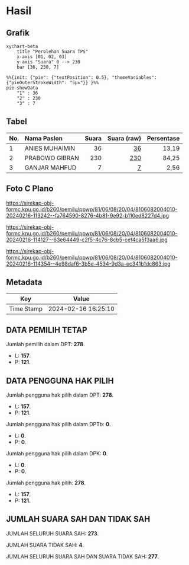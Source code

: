 # Hasil

## Grafik

```mermaid
xychart-beta
    title "Perolehan Suara TPS"
    x-axis [01, 02, 03]
    y-axis "Suara" 0 --> 230
    bar [36, 230, 7]
```

```mermaid
%%{init: {"pie": {"textPosition": 0.5}, "themeVariables": {"pieOuterStrokeWidth": "5px"}} }%%
pie showData
    "1" : 36
    "2" : 230
    "3" : 7
```

## Tabel

| No. | Nama Paslon    | Suara | Suara (raw) | Persentase |
|:--- |:-------------- | -----:| -----------:| ----------:|
| 1   | ANIES MUHAIMIN | 36    | [36][p-1]   | 13,19      |
| 2   | PRABOWO GIBRAN | 230   | [230][p-2]  | 84,25      |
| 3   | GANJAR MAHFUD  | 7     | [7][p-3]    | 2,56       |


[p-1]: https://github.com/gigit-pemilu/pemilu-2024-81-maluku/blob/main/pilpres/hitung-suara/sub/81-maluku/sub/06-seram-bagian-barat/sub/08-huamual/sub/2004-iha/sub/010-tps/sub/paslon-1.txt
[p-2]: https://github.com/gigit-pemilu/pemilu-2024-81-maluku/blob/main/pilpres/hitung-suara/sub/81-maluku/sub/06-seram-bagian-barat/sub/08-huamual/sub/2004-iha/sub/010-tps/sub/paslon-2.txt
[p-3]: https://github.com/gigit-pemilu/pemilu-2024-81-maluku/blob/main/pilpres/hitung-suara/sub/81-maluku/sub/06-seram-bagian-barat/sub/08-huamual/sub/2004-iha/sub/010-tps/sub/paslon-3.txt

## Foto C Plano

https://sirekap-obj-formc.kpu.go.id/b260/pemilu/ppwp/81/06/08/20/04/8106082004010-20240216-113242--fa764590-8276-4b81-9e92-b110ed8227d4.jpg

https://sirekap-obj-formc.kpu.go.id/b260/pemilu/ppwp/81/06/08/20/04/8106082004010-20240216-114127--63e64449-c2f5-4c76-8cb5-cef4ca5f3aa6.jpg

https://sirekap-obj-formc.kpu.go.id/b260/pemilu/ppwp/81/06/08/20/04/8106082004010-20240216-114354--4e98daf6-3b5e-4534-9d3a-ec341b1dc863.jpg


## Metadata

| Key        | Value               |
| ---------- | ------------------- |
| Time Stamp | 2024-02-16 16:25:10 |


## DATA PEMILIH TETAP

Jumlah pemilih dalam DPT: **278**.
 * L: **157**.
 * P: **121**.

## DATA PENGGUNA HAK PILIH

Jumlah pengguna hak pilih dalam DPT: **278**.
 * L: **157**.
 * P: **121**.

Jumlah pengguna hak pilih dalam DPTb: **0**.
 * L: **0**.
 * P: **0**.

Jumlah pengguna hak pilih dalam DPK: **0**.
 * L: **0**.
 * P: **0**.

Jumlah pengguna hak pilih: **278**.
 * L: **157**.
 * P: **121**.

## JUMLAH SUARA SAH DAN TIDAK SAH

JUMLAH SELURUH SUARA SAH: **273**.

JUMLAH SUARA TIDAK SAH: **4**.

JUMLAH SELURUH SUARA SAH DAN SUARA TIDAK SAH: **277**.


